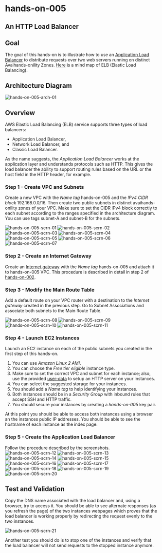 # hands-on-005

## An HTTP Load Balancer



## Goal
The goal of this hands-on is to illustrate how to use an [Application Load Balancer](https://docs.aws.amazon.com/elasticloadbalancing/latest/application/application-load-balancers.html) to distribute requests over two web servers running on distinct Avaihands-onility Zones. [Here](../images/ELB.png) is a mind map of ELB (Elastic Load Balancing). 

## Architecture Diagram
![hands-on-005-arch-01](images/hands-on-005-arch-01.png)

## Overview
AWS Elastic Load Balancing (ELB) service supports three types of load balancers:
* Application Load Balancer,
* Network Load Balancer, and
* Classic Load Balancer.

As the name suggests, the *Application Load Balancer* works at the application layer and understands protocols such as HTTP. This gives the load balancer the ability to support routing rules based on the URL or the host field in the HTTP header, for example.

### Step 1 - Create VPC and Subnets
Create a new VPC with the *Name tag* hands-on-005 and the *IPv4 CIDR block* 192.168.0.0/16. Then create two public subnets in distinct avaihands-onility zones of your VPC.  Make sure to set the CIDR IPv4 block correctly to each subnet according to the ranges specified in the architecture diagram. You can use tags subnet-A and subnet-B for the subnets.

![hands-on-005-scrn-01](images/hands-on-005-scrn-01.png)
![hands-on-005-scrn-02](images/hands-on-005-scrn-02.png)
![hands-on-005-scrn-03](images/hands-on-005-scrn-03.png)
![hands-on-005-scrn-04](images/hands-on-005-scrn-04.png)
![hands-on-005-scrn-05](images/hands-on-005-scrn-05.png)
![hands-on-005-scrn-06](images/hands-on-005-scrn-06.png)
![hands-on-005-scrn-07](images/hands-on-005-scrn-07.png)

### Step 2 - Create an Internet Gateway
Create an [Internet gateway](https://docs.aws.amazon.com/vpc/latest/userguide/VPC_Internet_Gateway.html) with the *Name tag* hands-on-005 and attach it to hands-on-005 VPC. This procedure is described in detail in step 2 of [hands-on-002](../hands-on-002).

### Step 3 - Modify the Main Route Table
Add a default route on your VPC router with a destination to the *Internet gateway* created in the previous step. Go to Subnet Associations and associate both subnets to the Main Route Table.

![hands-on-005-scrn-08](images/hands-on-005-scrn-08.png)
![hands-on-005-scrn-09](images/hands-on-005-scrn-09.png)
![hands-on-005-scrn-10](images/hands-on-005-scrn-10.png)
![hands-on-005-scrn-11](images/hands-on-005-scrn-11.png)

### Step 4 - Launch EC2 Instances
Launch an EC2 instance on each of the public subnets you created in the first step of this hands-on.

1. You can use *Amazon Linux 2 AMI*.
2. You can choose the *Free tier eligible* instance type.
3. Make sure to set the correct VPC and subnet for each instance; also, use the provided [user-data](files/user-data.sh) to setup an HTTP server on your instances.
4. You can select the suggested storage for your instances.
5. You should add a *Name tag* to help identifying your instances.
6. Both instances should be in a *Security Group* with inbound rules that accept SSH and HTTP traffic.
7. You should secure your instances by creating a *hands-on-005* key pair.

At this point you should be able to access both instances using a browser an the instances public IP addresses. You should be able to see the hostname of each instance as the index page.

### Step 5 - Create the Application Load Balancer
Follow the procedure described by the screenshots.
![hands-on-005-scrn-12](images/hands-on-005-scrn-12.png)
![hands-on-005-scrn-13](images/hands-on-005-scrn-13.png)
![hands-on-005-scrn-14](images/hands-on-005-scrn-14.png)
![hands-on-005-scrn-15](images/hands-on-005-scrn-15.png)
![hands-on-005-scrn-16](images/hands-on-005-scrn-16.png)
![hands-on-005-scrn-17](images/hands-on-005-scrn-17.png)
![hands-on-005-scrn-18](images/hands-on-005-scrn-18.png)
![hands-on-005-scrn-19](images/hands-on-005-scrn-19.png)
![hands-on-005-scrn-20](images/hands-on-005-scrn-20.png)

## Test and Validation
Copy the DNS name associated with the load balancer and, using a browser, try to access it. You should be able to see alternate responses (as you refresh the page) of the two instances webpages which proves that the load balancer is working properly by redirecting the request evenly to the two instances.

![hands-on-005-scrn-21](images/hands-on-005-scrn-21.png)

Another test you should do is to stop one of the instances and verify that the load balancer will not send requests to the stopped instance anymore.  
